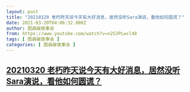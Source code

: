 ```yaml
---
layout: post
title: "20210320 老朽昨天说今天有大好消息，居然没听Sara演说，看他如何圆谎？"
date: 2021-03-20T04:06:32.000Z
author: 图森破故事会
from: https://www.youtube.com/watch?v=n2S3PLwcl48
tags: [ 图森破故事会 ]
categories: [ 图森破故事会 ]
---
```

<!--1616213192000-->
[20210320 老朽昨天说今天有大好消息，居然没听Sara演说，看他如何圆谎？](https://www.youtube.com/watch?v=n2S3PLwcl48)
------

<div>

</div>
